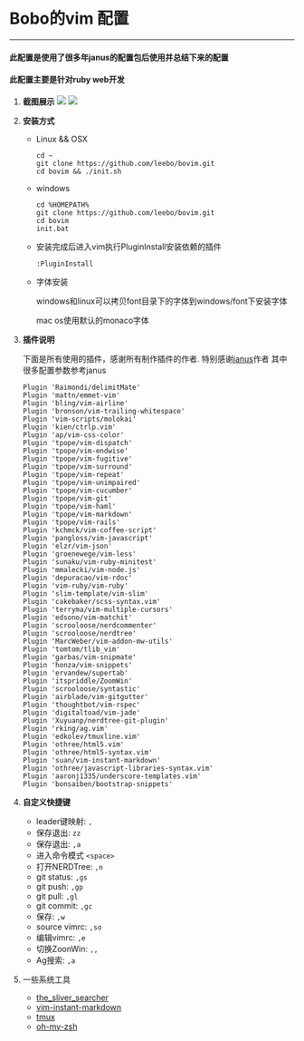 # Bobo的vim 配置
---
#### 此配置是使用了很多年janus的配置包后使用并总结下来的配置
#### 此配置主要是针对ruby web开发
1. **截图展示**
  ![](http://s1.momo.moda/2015/04/16/1c1d4df596d01da60385f0bb17a4a9e0.png)
  ![](http://s1.momo.moda/2015/04/16/217eedd1ba8c592db97d0dbe54c7adfc.png)
2. **安装方式**
    * Linux && OSX

      ```
      cd ~
      git clone https://github.com/leebo/bovim.git
      cd bovim && ./init.sh
      ```
    * windows

      ```
      cd %HOMEPATH%
      git clone https://github.com/leebo/bovim.git
      cd bovim
      init.bat
      ```
    * 安装完成后进入vim执行PluginInstall安装依赖的插件

      ```
      :PluginInstall
      ```
    * 字体安装

      windows和linux可以拷贝font目录下的字体到windows/font下安装字体

      mac os使用默认的monaco字体

3. **插件说明**

    下面是所有使用的插件，感谢所有制作插件的作者.
    特别感谢[janus](https://github.com/carlhuda/janus)作者 其中很多配置参数参考janus
    ```viml
    Plugin 'Raimondi/delimitMate'
    Plugin 'mattn/emmet-vim'
    Plugin 'bling/vim-airline'
    Plugin 'bronson/vim-trailing-whitespace'
    Plugin 'vim-scripts/molokai'
    Plugin 'kien/ctrlp.vim'
    Plugin 'ap/vim-css-color'
    Plugin 'tpope/vim-dispatch'
    Plugin 'tpope/vim-endwise'
    Plugin 'tpope/vim-fugitive'
    Plugin 'tpope/vim-surround'
    Plugin 'tpope/vim-repeat'
    Plugin 'tpope/vim-unimpaired'
    Plugin 'tpope/vim-cucumber'
    Plugin 'tpope/vim-git'
    Plugin 'tpope/vim-haml'
    Plugin 'tpope/vim-markdown'
    Plugin 'tpope/vim-rails'
    Plugin 'kchmck/vim-coffee-script'
    Plugin 'pangloss/vim-javascript'
    Plugin 'elzr/vim-json'
    Plugin 'groenewege/vim-less'
    Plugin 'sunaku/vim-ruby-minitest'
    Plugin 'mmalecki/vim-node.js'
    Plugin 'depuracao/vim-rdoc'
    Plugin 'vim-ruby/vim-ruby'
    Plugin 'slim-template/vim-slim'
    Plugin 'cakebaker/scss-syntax.vim'
    Plugin 'terryma/vim-multiple-cursors'
    Plugin 'edsono/vim-matchit'
    Plugin 'scrooloose/nerdcommenter'
    Plugin 'scrooloose/nerdtree'
    Plugin 'MarcWeber/vim-addon-mw-utils'
    Plugin 'tomtom/tlib_vim'
    Plugin 'garbas/vim-snipmate'
    Plugin 'honza/vim-snippets'
    Plugin 'ervandew/supertab'
    Plugin 'itspriddle/ZoomWin'
    Plugin 'scrooloose/syntastic'
    Plugin 'airblade/vim-gitgutter'
    Plugin 'thoughtbot/vim-rspec'
    Plugin 'digitaltoad/vim-jade'
    Plugin 'Xuyuanp/nerdtree-git-plugin'
    Plugin 'rking/ag.vim'
    Plugin 'edkolev/tmuxline.vim'
    Plugin 'othree/html5.vim'
    Plugin 'othree/html5-syntax.vim'
    Plugin 'suan/vim-instant-markdown'
    Plugin 'othree/javascript-libraries-syntax.vim'
    Plugin 'aaronj1335/underscore-templates.vim'
    Plugin 'bonsaiben/bootstrap-snippets'
    ```
4. **自定义快捷键**
    * leader键映射: `,`
    * 保存退出: `zz`
    * 保存退出: `,a`
    * 进入命令模式   `<space>`
    * 打开NERDTree: `,n`
    * git status:  `,gs`
    * git push:   `,gp`
    * git pull:   `,gl`
    * git commit:   `,gc`
    * 保存:   `,w`
    * source vimrc:  `,so`
    * 编辑vimrc:  `,e`
    * 切换ZoonWin:  `,,`
    * Ag搜索:  `,a`

5. 一些系统工具
    * [the_sliver_searcher](https://github.com/ggreer/the_silver_searcher)
    * [vim-instant-markdown](https://github.com/suan/vim-instant-markdown)
    * [tmux](http://tmux.sourceforge.net)
    * [oh-my-zsh](https://github.com/robbyrussell/oh-my-zsh)
